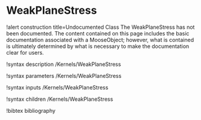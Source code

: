 <!-- MOOSE Documentation Stub: Remove this when content is added. -->

# WeakPlaneStress

!alert construction title=Undocumented Class
The WeakPlaneStress has not been documented. The content contained on this page
includes the basic documentation associated with a MooseObject; however, what is contained is
ultimately determined by what is necessary to make the documentation clear for users.

!syntax description /Kernels/WeakPlaneStress

!syntax parameters /Kernels/WeakPlaneStress

!syntax inputs /Kernels/WeakPlaneStress

!syntax children /Kernels/WeakPlaneStress

!bibtex bibliography
